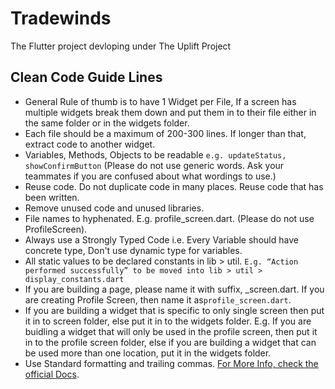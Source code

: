 # Tradewinds

The Flutter project devloping under The Uplift Project

## Clean Code Guide Lines

- General Rule of thumb is to have 1 Widget per File, If a screen has multiple widgets break them down and put them in to their file either in the same folder or in the widgets folder.
- Each file should be a maximum of 200-300 lines. If longer than that, extract code to another widget.
- Variables, Methods, Objects to be readable
  `e.g. updateStatus, showConfirmButton`
  (Please do not use generic words. Ask your teammates if you are confused about what wordings to use.)
- Reuse code. Do not duplicate code in many places. Reuse code that has been written.
- Remove unused code and unused libraries.
- File names to hyphenated. E.g. profile_screen.dart. (Please do not use ProfileScreen).
- Always use a Strongly Typed Code i.e. Every Variable should have concrete type, Don't use dynamic type for variables.
- All static values to be declared constants in lib > util.
`E.g. “Action performed successfully” to be moved into lib > util > display_constants.dart`
- If you are building a page, please name it with suffix, _screen.dart. If you are creating Profile Screen, then name it as`profile_screen.dart`.
- If you are building a widget that is specific to only single screen then put it in to screen folder, else put it in to the widgets folder. E.g. If you are buidling a widget that will only be used in the profile screen, then put it in to the profile screen folder, else if you are building a widget that can be used more than one location, put it in the widgets folder.
- Use Standard formatting and trailing commas. [For More Info, check the official Docs](https://flutter.dev/docs/development/tools/formatting).
